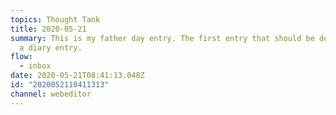 ```yaml
---
topics: Thought Tank
title: 2020-05-21
summary: This is my father day entry. The first entry that should be detected as
  a diary entry.
flow:
  - inbox
date: 2020-05-21T08:41:13.048Z
id: "2020052110411313"
channel: webeditor
---
```

